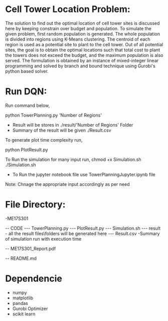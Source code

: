 # Cell Tower Location Problem:
The solution to find out the optimal location of cell tower sites is discussed here by keeping constrain over budget and population. To simulate the given problem, first random population is generated. The whole population is divided into regions using K-Means clustering. The centroid of each region is used as a potential site to plant to the cell tower. Out of all potential sites, the goal is to obtain the optimal locations such that total cost to plant the towers does not exceed the budget, and the maximum population is also served. The formulation is obtained by an instance of mixed-integer linear programming and solved by branch and bound technique using Gurobi's python based solver.

# Run DQN:
Run command below,

python TowerPlanning.py 'Number of Regions'


* Result will be stores in ./result/'Number of Regions' Folder
* Summary of the result will be given ./Result.csv

To generate plot time complexity run,

python PlotResult.py

To Run the simulation for many input run,
chmod +x Simulation.sh
./Simulation.sh

* To Run the jupyter notebook file use TowerPlanningJupyter.ipynb file

Note: Chnage the appropriate input accordingly as per need 

# File Directory:
-ME17S301

-- CODE
--- TowerPlanning.py
--- PlotResult.py
--- Simulation.sh
--- result - all the result files\folders will be generated here
--- Result.csv -Summary of simulation run with execution time

-- ME17S301_Report.pdf

-- README.md

# Dependencie

* numpy
* matplotlib
* pandas
* Gurobi Optimizer
* scikit learn

